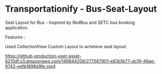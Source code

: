 # Transportationify - Bus-Seat-Layout
Seat Layout for Bus - Inspired by RedBus and SETC bus booking application.

Features : 

Used CollectionView Custom Layout to acheieve seat layout.

https://github-production-user-asset-6210df.s3.amazonaws.com/148844208/277567901-e83b1b77-dc19-46ae-8742-eefb1898d9fe.mp4
